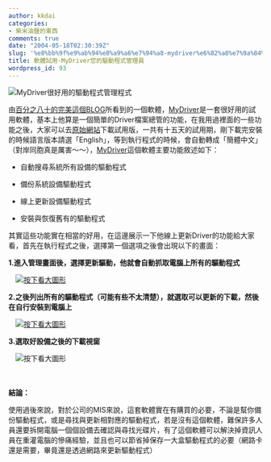 ```yaml
---
author: kkdai
categories:
- 柴米油鹽的東西
comments: true
date: "2004-05-18T02:30:39Z"
slug: '%e8%bb%9f%e9%ab%94%e8%a9%a6%e7%94%a8-mydriver%e6%82%a8%e7%9a%84%e9%a9%85%e5%8b%95%e7%a8%8b%e5%bc%8f%e7%ae%a1%e7%90%86%e5%93%a1'
title: 軟體試用-MyDriver您的驅動程式管理員
wordpress_id: 93
---
```


![MyDriver很好用的驅動程式管理程式](http://www.evanlin.com/blog/archives/0518/0518-0.jpg)
  



由[百分之八十的完美這個BLOG](http://exca3274.game-server.cc/)所看到的一個軟體，[MyDriver](http://www.zhangduo.com/driverbackup.html)是一套很好用的試用軟體，基本上他算是一個簡單的Driver檔案總管的功能，在我用過裡面的一些功能之後，大家可以去[原始網站](http://www.zhangduo.com/driverbackup.html)下載試用版，一共有十五天的試用期，剛下載完安裝的時候語言版本請選「English」，等到執行程式的時候，會自動轉成「簡體中文」（對岸同胞真是厲害～～），[MyDriver](http://www.zhangduo.com/driverbackup.html)這個軟體主要功能敘述如下：





  
  * 自動搜尋系統所有設備的驅動程式

  
  * 備份系統設備驅動程式

  
  * 線上更新設備驅動程式

  
  * 安裝與恢復舊有的驅動程式


<!--more-->


其實這些功能實在相當的好用，在這邊展示一下他線上更新Driver的功能給大家看，首先在執行程式之後，選擇第一個選項之後會出現以下的畫面：


**1.進入管理畫面後，選擇更新驅動，他就會自動抓取電腦上所有的驅動程式**


　[![按下看大圖形](http://www.evanlin.com/blog/archives/0518/0518-1.jpg)
](http://www.evanlin.com/blog/archives/0518/0518-1.jpg)





**2.之後列出所有的驅動程式（可能有些不太清楚），就選取可以更新的下載，然後在自行安裝到電腦上**




　[![按下看大圖形](http://www.evanlin.com/blog/archives/0518/0518-2.jpg)
](http://www.evanlin.com/blog/archives/0518/0518-2.jpg)





**3.選取好設備之後的下載視窗**





　![按下看大圖形](http://www.evanlin.com/blog/archives/0518/0518-3.jpg)





　




**結論：**




使用過後來說，對於公司的MIS來說，這套軟體實在有購買的必要，不論是幫你備份驅動程式，或是尋找與更新相對應的驅動程式，若是沒有這個軟體，難保許多人員還要拆開電腦一個個設備去確認與尋找光碟片，有了這個軟體可以解決掉資訊人員在重灌電腦的慘痛經驗，並且也可以節省掉保存一大盒驅動程式的必要（網路卡還是需要，畢竟還是透過網路來更新驅動程式） 

